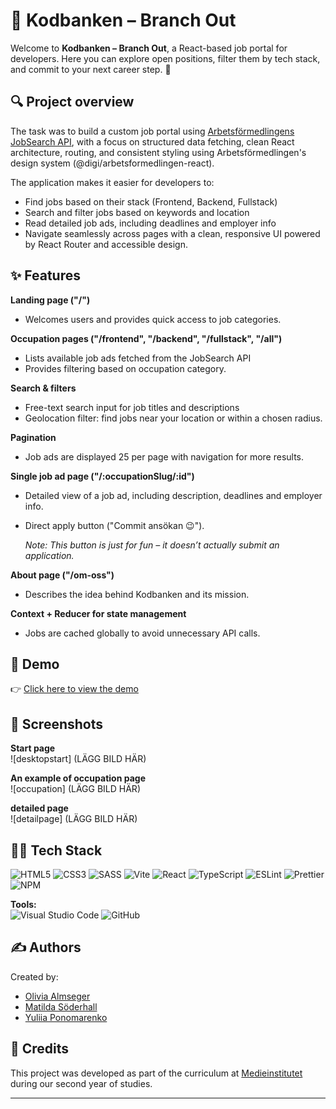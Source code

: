 # 🌱 Kodbanken – Branch Out
Welcome to **Kodbanken – Branch Out**, a React-based job portal for developers.
Here you can explore open positions, filter them by tech stack, and commit to your next career step. 🚀


## 🔍 Project overview  
The task was to build a custom job portal using [Arbetsförmedlingens JobSearch API](https://jobsearch.api.jobtechdev.se/), with a focus on structured data fetching, clean React architecture, routing, and consistent styling using Arbetsförmedlingen's design system (@digi/arbetsformedlingen-react).

The application makes it easier for developers to:
- Find jobs based on their stack (Frontend, Backend, Fullstack)
- Search and filter jobs based on keywords and location
- Read detailed job ads, including deadlines and employer info
- Navigate seamlessly across pages with a clean, responsive UI powered by React Router and accessible design.


## ✨ Features  
**Landing page ("/")** 
- Welcomes users and provides quick access to job categories.

**Occupation pages ("/frontend", "/backend", "/fullstack", "/all")**  
  - Lists available job ads fetched from the JobSearch API
  - Provides filtering based on occupation category.  

**Search & filters**
- Free-text search input for job titles and descriptions
- Geolocation filter: find jobs near your location or within a chosen radius.

**Pagination**
- Job ads are displayed 25 per page with navigation for more results.

**Single job ad page ("/:occupationSlug/:id")**  
  - Detailed view of a job ad, including description, deadlines and employer info.
  - Direct apply button ("Commit ansökan 😉").
    
    *Note: This button is just for fun – it doesn’t actually submit an application.*

**About page ("/om-oss")**  
  - Describes the idea behind Kodbanken and its mission.   

**Context + Reducer for state management**
- Jobs are cached globally to avoid unnecessary API calls.  
 

## 🎥 Demo  
👉 [Click here to view the demo](https://github.com/Medieinstitutet/fed24d-case-af-jobtech-team-4-1) 


## 📸 Screenshots  
**Start page**  
![desktopstart]  (LÄGG BILD HÄR)

**An example of occupation page**  
![occupation]   (LÄGG BILD HÄR)

**detailed page**  
![detailpage]   (LÄGG BILD HÄR)


## 🧑‍💻 Tech Stack  
![HTML5](https://img.shields.io/badge/html5-%23E34F26.svg?style=for-the-badge&logo=html5&logoColor=white)
![CSS3](https://img.shields.io/badge/css3-%231572B6.svg?style=for-the-badge&logo=css3&logoColor=white)
![SASS](https://img.shields.io/badge/SASS-hotpink.svg?style=for-the-badge&logo=SASS&logoColor=white)
![Vite](https://img.shields.io/badge/vite-%23646CFF.svg?style=for-the-badge&logo=vite&logoColor=white)
![React](https://img.shields.io/badge/react-%2361DAFB.svg?style=for-the-badge&logo=react&logoColor=black)
![TypeScript](https://img.shields.io/badge/typescript-%23007ACC.svg?style=for-the-badge&logo=typescript&logoColor=white)
![ESLint](https://img.shields.io/badge/ESLint-4B3263?style=for-the-badge&logo=eslint&logoColor=white)
![Prettier](https://img.shields.io/badge/prettier-%23F7B93E.svg?style=for-the-badge&logo=prettier&logoColor=black)
![NPM](https://img.shields.io/badge/NPM-%23CB3837.svg?style=for-the-badge&logo=npm&logoColor=white)


**Tools:**  
![Visual Studio Code](https://img.shields.io/badge/Visual%20Studio%20Code-0078d7.svg?style=for-the-badge&logo=visual-studio-code&logoColor=white)
![GitHub](https://img.shields.io/badge/github-%23121011.svg?style=for-the-badge&logo=github&logoColor=white)  


## ✍️ Authors 
Created by: 
- [Olivia Almseger](https://github.com/oliviaalmseger)
- [Matilda Söderhall](https://github.com/matildasoderhall)	
- [Yuliia Ponomarenko](https://github.com/Yuliia-fed23)	


## 🤝 Credits
This project was developed as part of the curriculum at [Medieinstitutet](https://medieinstitutet.se/) during our second year of studies.


---